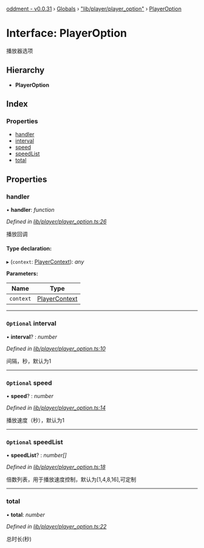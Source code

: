 [oddment - v0.0.31](../README.md) › [Globals](../globals.md) › ["lib/player/player_option"](../modules/_lib_player_player_option_.md) › [PlayerOption](_lib_player_player_option_.playeroption.md)

# Interface: PlayerOption

播放器选项

## Hierarchy

* **PlayerOption**

## Index

### Properties

* [handler](_lib_player_player_option_.playeroption.md#handler)
* [interval](_lib_player_player_option_.playeroption.md#optional-interval)
* [speed](_lib_player_player_option_.playeroption.md#optional-speed)
* [speedList](_lib_player_player_option_.playeroption.md#optional-speedlist)
* [total](_lib_player_player_option_.playeroption.md#total)

## Properties

###  handler

• **handler**: *function*

*Defined in [lib/player/player_option.ts:26](https://github.com/youkaisteve/oddment/blob/f5b6389/lib/player/player_option.ts#L26)*

播放回调

#### Type declaration:

▸ (`context`: [PlayerContext](_lib_player_context_.playercontext.md)): *any*

**Parameters:**

Name | Type |
------ | ------ |
`context` | [PlayerContext](_lib_player_context_.playercontext.md) |

___

### `Optional` interval

• **interval**? : *number*

*Defined in [lib/player/player_option.ts:10](https://github.com/youkaisteve/oddment/blob/f5b6389/lib/player/player_option.ts#L10)*

间隔，秒，默认为1

___

### `Optional` speed

• **speed**? : *number*

*Defined in [lib/player/player_option.ts:14](https://github.com/youkaisteve/oddment/blob/f5b6389/lib/player/player_option.ts#L14)*

播放速度（秒），默认为1

___

### `Optional` speedList

• **speedList**? : *number[]*

*Defined in [lib/player/player_option.ts:18](https://github.com/youkaisteve/oddment/blob/f5b6389/lib/player/player_option.ts#L18)*

倍数列表，用于播放速度控制，默认为[1,4,8,16],可定制

___

###  total

• **total**: *number*

*Defined in [lib/player/player_option.ts:22](https://github.com/youkaisteve/oddment/blob/f5b6389/lib/player/player_option.ts#L22)*

总时长(秒)
